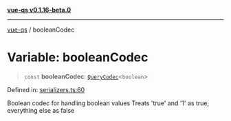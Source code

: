 [**vue-qs v0.1.16-beta.0**](../README.md)

***

[vue-qs](../README.md) / booleanCodec

# Variable: booleanCodec

> `const` **booleanCodec**: [`QueryCodec`](../type-aliases/QueryCodec.md)\<`boolean`\>

Defined in: [serializers.ts:60](https://github.com/iamsomraj/vue-qs/blob/be7516ef29a864f0946d1401d2afac5cf37a73b9/src/serializers.ts#L60)

Boolean codec for handling boolean values
Treats 'true' and '1' as true, everything else as false
